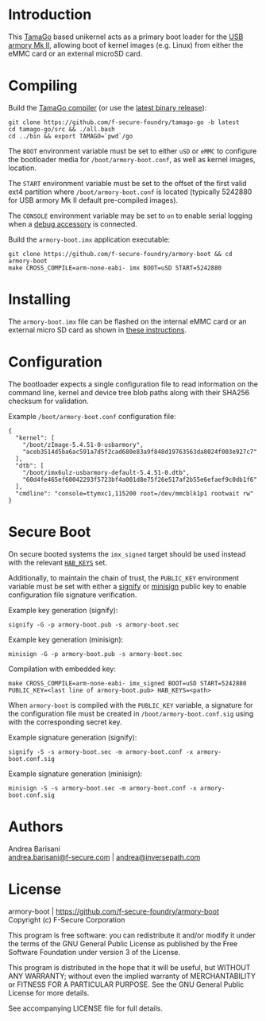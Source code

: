 Introduction
============

This [TamaGo](https://github.com/f-secure-foundry/tamago) based unikernel
acts as a primary boot loader for the [USB armory Mk II](https://github.com/f-secure-foundry/usbarmory/wiki),
allowing boot of kernel images (e.g. Linux) from either the eMMC card or an
external microSD card.

Compiling
=========

Build the [TamaGo compiler](https://github.com/f-secure-foundry/tamago-go)
(or use the [latest binary release](https://github.com/f-secure-foundry/tamago-go/releases/latest)):

```
git clone https://github.com/f-secure-foundry/tamago-go -b latest
cd tamago-go/src && ./all.bash
cd ../bin && export TAMAGO=`pwd`/go
```

The `BOOT` environment variable must be set to either `uSD` or `eMMC` to
configure the bootloader media for `/boot/armory-boot.conf`, as well as kernel
images, location.

The `START` environment variable must be set to the offset of the first valid
ext4 partition where `/boot/armory-boot.conf` is located (typically 5242880 for
USB armory Mk II default pre-compiled images).

The `CONSOLE` environment variable may be set to `on` to enable serial
logging when a [debug accessory](https://github.com/f-secure-foundry/usbarmory/tree/master/hardware/mark-two-debug-accessory)
is connected.

Build the `armory-boot.imx` application executable:

```
git clone https://github.com/f-secure-foundry/armory-boot && cd armory-boot
make CROSS_COMPILE=arm-none-eabi- imx BOOT=uSD START=5242880
```

Installing
==========

The `armory-boot.imx` file can be flashed on the internal eMMC card or an
external micro SD card as shown in [these instructions](https://github.com/f-secure-foundry/usbarmory/wiki/Boot-Modes-(Mk-II)#flashing-imx-native-images).

Configuration
=============

The bootloader expects a single configuration file to read information on the
command line, kernel and device tree blob paths along with their SHA256
checksum for validation.

Example `/boot/armory-boot.conf` configuration file:

```
{
  "kernel": [
    "/boot/zImage-5.4.51-0-usbarmory",
    "aceb3514d5ba6ac591a7d5f2cad680e83a9f848d19763563da8024f003e927c7"
  ],
  "dtb": [
    "/boot/imx6ulz-usbarmory-default-5.4.51-0.dtb",
    "60d4fe465ef60042293f5723bf4a001d8e75f26e517af2b55e6efaef9c0db1f6"
  ],
  "cmdline": "console=ttymxc1,115200 root=/dev/mmcblk1p1 rootwait rw"
}
```

Secure Boot
===========

On secure booted systems the `imx_signed` target should be used instead with the relevant
[`HAB_KEYS`](https://github.com/f-secure-foundry/usbarmory/wiki/Secure-boot-(Mk-II)) set.

Additionally, to maintain the chain of trust, the `PUBLIC_KEY` environment
variable must be set with either a [signify](https://man.openbsd.org/signify)
or [minisign](https://jedisct1.github.io/minisign/) public key to enable
configuration file signature verification.

Example key generation (signify):

```
signify -G -p armory-boot.pub -s armory-boot.sec
```

Example key generation (minisign):

```
minisign -G -p armory-boot.pub -s armory-boot.sec
```

Compilation with embedded key:

```
make CROSS_COMPILE=arm-none-eabi- imx_signed BOOT=uSD START=5242880 PUBLIC_KEY=<last line of armory-boot.pub> HAB_KEYS=<path>
```

When `armory-boot` is compiled with the `PUBLIC_KEY` variable, a signature for
the configuration file must be created in `/boot/armory-boot.conf.sig` using
with the corresponding secret key.

Example signature generation (signify):

```
signify -S -s armory-boot.sec -m armory-boot.conf -x armory-boot.conf.sig
```

Example signature generation (minisign):

```
minisign -S -s armory-boot.sec -m armory-boot.conf -x armory-boot.conf.sig
```

Authors
=======

Andrea Barisani  
andrea.barisani@f-secure.com | andrea@inversepath.com  

License
=======

armory-boot | https://github.com/f-secure-foundry/armory-boot  
Copyright (c) F-Secure Corporation

This program is free software: you can redistribute it and/or modify it under
the terms of the GNU General Public License as published by the Free Software
Foundation under version 3 of the License.

This program is distributed in the hope that it will be useful, but WITHOUT ANY
WARRANTY; without even the implied warranty of MERCHANTABILITY or FITNESS FOR A
PARTICULAR PURPOSE. See the GNU General Public License for more details.

See accompanying LICENSE file for full details.
